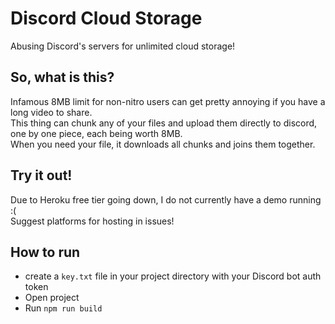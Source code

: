 # Discord Cloud Storage
Abusing Discord's servers for unlimited cloud storage!
## So, what is this?
Infamous 8MB limit for non-nitro users can get pretty annoying if you have a long video to share.<br/>
This thing can chunk any of your files and upload them directly to discord, one by one piece, each being worth 8MB.<br/>
When you need your file, it downloads all chunks and joins them together.
## Try it out!
Due to Heroku free tier going down, I do not currently have a demo running :(<br>
Suggest platforms for hosting in issues!
## How to run
* create a `key.txt` file in your project directory with your Discord bot auth token
* Open project
* Run `npm run build`